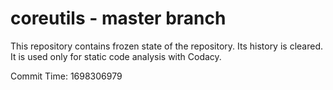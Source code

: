 # coreutils - master branch

This repository contains frozen state of the repository.
Its history is cleared. It is used only for static code
analysis with Codacy.

Commit Time: 1698306979